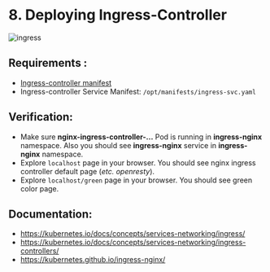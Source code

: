 # 8. Deploying Ingress-Controller

![ingress](https://miro.medium.com/max/3970/1*KIVa4hUVZxg-8Ncabo8pdg.png)


## Requirements :
- [Ingress-controller manifest](https://raw.githubusercontent.com/kubernetes/ingress-nginx/master/deploy/static/mandatory.yaml)
- Ingress-controller Service Manifest: `/opt/manifests/ingress-svc.yaml`


## Verification:  
- Make sure **nginx-ingress-controller-...** Pod is running in **ingress-nginx** namespace. Also you should see **ingress-nginx** service in **ingress-nginx** namespace.  
- Explore `localhost` page in your browser. You should see nginx ingress controller default page (*etc. openresty*). 
- Explore `localhost/green` page in your browser. You should see green color page.  
  

## Documentation:
- https://kubernetes.io/docs/concepts/services-networking/ingress/
- https://kubernetes.io/docs/concepts/services-networking/ingress-controllers/
- https://kubernetes.github.io/ingress-nginx/